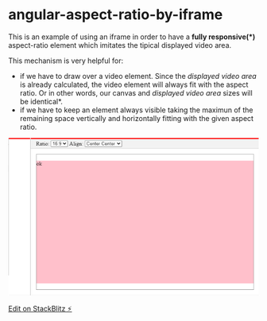 # angular-aspect-ratio-by-iframe

This is an example of using an iframe in order to have a **fully responsive(*)** aspect-ratio element which imitates the tipical displayed video area.

This mechanism is very helpful for:
 - if we have to draw over a video element. Since the *displayed video area* is already calculated,
  the video element will always fit with the aspect ratio. Or in other words, our canvas and *displayed video area* sizes will be identical*.
 - if we have to keep an element always visible taking the maximun of the remaining space vertically and horizontally fitting with the given aspect ratio.

![center-center-height-overflow][center-center-height-overflow]

[Edit on StackBlitz ⚡️](https://stackblitz.com/edit/angular-aspect-ratio-by-iframe)




[center-center-height-overflow]: https://github.com/angelfraga/angular-aspect-ratio-by-iframe/blob/master/docs/center-center-height-oveflow.png?raw=true "center-center-height-overflow"

